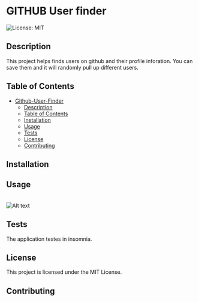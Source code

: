 # GITHUB User finder
  ![License: MIT](https://img.shields.io/badge/License-MIT-blue.svg)

## Description

This project helps finds users on github and their profile inforation. You can save them and it will randomly pull up different users.


## Table of Contents

- [Github-User-Finder](#edgithub-user-tracker)
  - [Description](#description)
  - [Table of Contents](#table-of-contents)
  - [Installation](#installation)
  - [Usage](#usage)
  - [Tests](#tests)
  - [License](#license)
  - [Contributing](#contributing)


## Installation



## Usage

<br>![Alt text](./pics/screenshot.png)

## Tests

The application testes in insomnia.


## License

This project is licensed under the MIT License.


## Contributing

